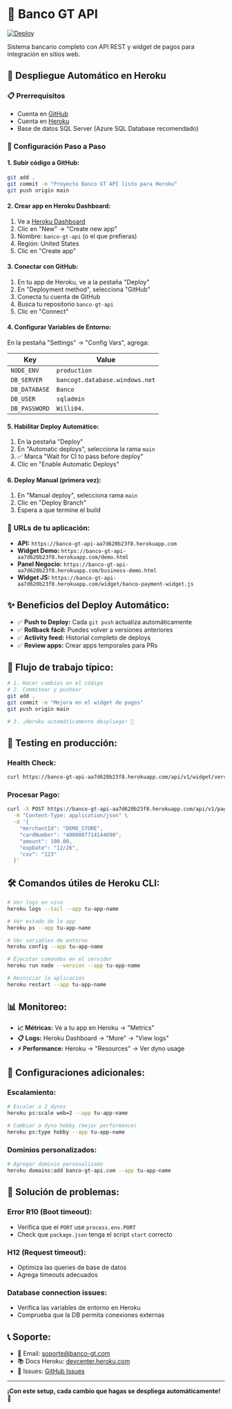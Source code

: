 # 🏦 Banco GT API

[![Deploy](https://www.herokucdn.com/deploy/button.svg)](https://heroku.com/deploy?template=https://github.com/tu-usuario/banco-gt-api)

Sistema bancario completo con API REST y widget de pagos para integración en sitios web.

## 🚀 Despliegue Automático en Heroku

### 📋 Prerrequisitos
- Cuenta en [GitHub](https://github.com)
- Cuenta en [Heroku](https://heroku.com)
- Base de datos SQL Server (Azure SQL Database recomendado)

### 🔧 Configuración Paso a Paso

#### 1. **Subir código a GitHub:**
```bash
git add .
git commit -m "Proyecto Banco GT API listo para Heroku"
git push origin main
```

#### 2. **Crear app en Heroku Dashboard:**
1. Ve a [Heroku Dashboard](https://dashboard.heroku.com)
2. Clic en "New" → "Create new app"
3. Nombre: `banco-gt-api` (o el que prefieras)
4. Región: United States
5. Clic en "Create app"

#### 3. **Conectar con GitHub:**
1. En tu app de Heroku, ve a la pestaña "Deploy"
2. En "Deployment method", selecciona "GitHub"
3. Conecta tu cuenta de GitHub
4. Busca tu repositorio `banco-gt-api`
5. Clic en "Connect"

#### 4. **Configurar Variables de Entorno:**
En la pestaña "Settings" → "Config Vars", agrega:

| Key | Value |
|-----|-------|
| `NODE_ENV` | `production` |
| `DB_SERVER` | `bancogt.database.windows.net` |
| `DB_DATABASE` | `Banco` |
| `DB_USER` | `sqladmin` |
| `DB_PASSWORD` | `Willi04.` |

#### 5. **Habilitar Deploy Automático:**
1. En la pestaña "Deploy"
2. En "Automatic deploys", selecciona la rama `main`
3. ✅ Marca "Wait for CI to pass before deploy"
4. Clic en "Enable Automatic Deploys"

#### 6. **Deploy Manual (primera vez):**
1. En "Manual deploy", selecciona rama `main`
2. Clic en "Deploy Branch"
3. Espera a que termine el build

### 🎯 **URLs de tu aplicación:**
- **API:** `https://banco-gt-api-aa7d620b23f8.herokuapp.com`
- **Widget Demo:** `https://banco-gt-api-aa7d620b23f8.herokuapp.com/demo.html`
- **Panel Negocio:** `https://banco-gt-api-aa7d620b23f8.herokuapp.com/business-demo.html`
- **Widget JS:** `https://banco-gt-api-aa7d620b23f8.herokuapp.com/widget/banco-payment-widget.js`

## ✨ **Beneficios del Deploy Automático:**
- ✅ **Push to Deploy:** Cada `git push` actualiza automáticamente
- ✅ **Rollback fácil:** Puedes volver a versiones anteriores
- ✅ **Activity feed:** Historial completo de deploys
- ✅ **Review apps:** Crear apps temporales para PRs

## 🔄 **Flujo de trabajo típico:**
```bash
# 1. Hacer cambios en el código
# 2. Commitear y pushear
git add .
git commit -m "Mejora en el widget de pagos"
git push origin main

# 3. ¡Heroku automáticamente despliega! 🚀
```

## 🧪 **Testing en producción:**

### **Health Check:**
```bash
curl https://banco-gt-api-aa7d620b23f8.herokuapp.com/api/v1/widget/version
```

### **Procesar Pago:**
```bash
curl -X POST https://banco-gt-api-aa7d620b23f8.herokuapp.com/api/v1/pagos/charge \
  -H "Content-Type: application/json" \
  -d '{
    "merchantId": "DEMO_STORE",
    "cardNumber": "4000007714144690",
    "amount": 100.00,
    "expDate": "12/26",
    "cvv": "123"
  }'
```

## 🛠️ **Comandos útiles de Heroku CLI:**

```bash
# Ver logs en vivo
heroku logs --tail --app tu-app-name

# Ver estado de la app
heroku ps --app tu-app-name

# Ver variables de entorno
heroku config --app tu-app-name

# Ejecutar comandos en el servidor
heroku run node --version --app tu-app-name

# Reiniciar la aplicación
heroku restart --app tu-app-name
```

## 📊 **Monitoreo:**
- **📈 Métricas:** Ve a tu app en Heroku → "Metrics"
- **📋 Logs:** Heroku Dashboard → "More" → "View logs"
- **⚡ Performance:** Heroku → "Resources" → Ver dyno usage

## 🔧 **Configuraciones adicionales:**

### **Escalamiento:**
```bash
# Escalar a 2 dynos
heroku ps:scale web=2 --app tu-app-name

# Cambiar a dyno hobby (mejor performance)
heroku ps:type hobby --app tu-app-name
```

### **Dominios personalizados:**
```bash
# Agregar dominio personalizado
heroku domains:add banco-gt-api.com --app tu-app-name
```

## 🚨 **Solución de problemas:**

### **Error R10 (Boot timeout):**
- Verifica que el `PORT` use `process.env.PORT`
- Check que `package.json` tenga el script `start` correcto

### **H12 (Request timeout):**
- Optimiza las queries de base de datos
- Agrega timeouts adecuados

### **Database connection issues:**
- Verifica las variables de entorno en Heroku
- Comprueba que la DB permita conexiones externas

## 📞 **Soporte:**
- 📧 Email: soporte@banco-gt.com
- 📚 Docs Heroku: [devcenter.heroku.com](https://devcenter.heroku.com)
- 🐛 Issues: [GitHub Issues](https://github.com/tu-usuario/banco-gt-api/issues)

---

**¡Con este setup, cada cambio que hagas se despliega automáticamente! 🎉**

